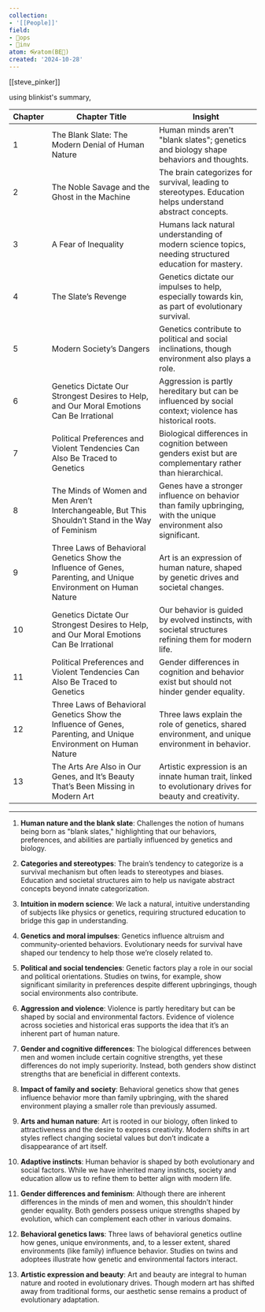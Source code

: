```yaml
---
collection:
- '[[People]]'
field:
- 🐙ops
- 🐢inv
atom: 👓atom(BE🔄)
created: '2024-10-28'
---
```


[[steve_pinker]]

using blinkist's summary,

| Chapter | Chapter Title | Insight |
|---------|---------------|---------|
| 1 | The Blank Slate: The Modern Denial of Human Nature | Human minds aren't "blank slates"; genetics and biology shape behaviors and thoughts. |
| 2 | The Noble Savage and the Ghost in the Machine | The brain categorizes for survival, leading to stereotypes. Education helps understand abstract concepts. |
| 3 | A Fear of Inequality | Humans lack natural understanding of modern science topics, needing structured education for mastery. |
| 4 | The Slate’s Revenge | Genetics dictate our impulses to help, especially towards kin, as part of evolutionary survival. |
| 5 | Modern Society’s Dangers | Genetics contribute to political and social inclinations, though environment also plays a role. |
| 6 | Genetics Dictate Our Strongest Desires to Help, and Our Moral Emotions Can Be Irrational | Aggression is partly hereditary but can be influenced by social context; violence has historical roots. |
| 7 | Political Preferences and Violent Tendencies Can Also Be Traced to Genetics | Biological differences in cognition between genders exist but are complementary rather than hierarchical. |
| 8 | The Minds of Women and Men Aren’t Interchangeable, But This Shouldn’t Stand in the Way of Feminism | Genes have a stronger influence on behavior than family upbringing, with the unique environment also significant. |
| 9 | Three Laws of Behavioral Genetics Show the Influence of Genes, Parenting, and Unique Environment on Human Nature | Art is an expression of human nature, shaped by genetic drives and societal changes. |
| 10 | Genetics Dictate Our Strongest Desires to Help, and Our Moral Emotions Can Be Irrational | Our behavior is guided by evolved instincts, with societal structures refining them for modern life. |
| 11 | Political Preferences and Violent Tendencies Can Also Be Traced to Genetics | Gender differences in cognition and behavior exist but should not hinder gender equality. |
| 12 | Three Laws of Behavioral Genetics Show the Influence of Genes, Parenting, and Unique Environment on Human Nature | Three laws explain the role of genetics, shared environment, and unique environment in behavior. |
| 13 | The Arts Are Also in Our Genes, and It’s Beauty That’s Been Missing in Modern Art | Artistic expression is an innate human trait, linked to evolutionary drives for beauty and creativity. |

---

1. **Human nature and the blank slate**: Challenges the notion of humans being born as "blank slates," highlighting that our behaviors, preferences, and abilities are partially influenced by genetics and biology.
    
2. **Categories and stereotypes**: The brain’s tendency to categorize is a survival mechanism but often leads to stereotypes and biases. Education and societal structures aim to help us navigate abstract concepts beyond innate categorization.
    
3. **Intuition in modern science**: We lack a natural, intuitive understanding of subjects like physics or genetics, requiring structured education to bridge this gap in understanding.
    
4. **Genetics and moral impulses**: Genetics influence altruism and community-oriented behaviors. Evolutionary needs for survival have shaped our tendency to help those we’re closely related to.
    
5. **Political and social tendencies**: Genetic factors play a role in our social and political orientations. Studies on twins, for example, show significant similarity in preferences despite different upbringings, though social environments also contribute.
    
6. **Aggression and violence**: Violence is partly hereditary but can be shaped by social and environmental factors. Evidence of violence across societies and historical eras supports the idea that it’s an inherent part of human nature.
    
7. **Gender and cognitive differences**: The biological differences between men and women include certain cognitive strengths, yet these differences do not imply superiority. Instead, both genders show distinct strengths that are beneficial in different contexts.
    
8. **Impact of family and society**: Behavioral genetics show that genes influence behavior more than family upbringing, with the shared environment playing a smaller role than previously assumed.
    
9. **Arts and human nature**: Art is rooted in our biology, often linked to attractiveness and the desire to express creativity. Modern shifts in art styles reflect changing societal values but don’t indicate a disappearance of art itself.
    
10. **Adaptive instincts**: Human behavior is shaped by both evolutionary and social factors. While we have inherited many instincts, society and education allow us to refine them to better align with modern life.
    
11. **Gender differences and feminism**: Although there are inherent differences in the minds of men and women, this shouldn’t hinder gender equality. Both genders possess unique strengths shaped by evolution, which can complement each other in various domains.
    
12. **Behavioral genetics laws**: Three laws of behavioral genetics outline how genes, unique environments, and, to a lesser extent, shared environments (like family) influence behavior. Studies on twins and adoptees illustrate how genetic and environmental factors interact.
    
13. **Artistic expression and beauty**: Art and beauty are integral to human nature and rooted in evolutionary drives. Though modern art has shifted away from traditional forms, our aesthetic sense remains a product of evolutionary adaptation.
    

